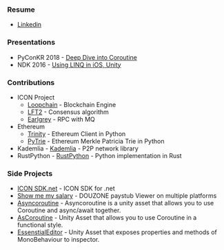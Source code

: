 ### Resume
- [Linkedin](https://linkedin.com/in/daehee-kim)


### Presentations
- PyConKR 2018 - [Deep Dive into Coroutine](https://archive.pycon.kr/2018/program/42)
- NDK 2016 - [Using LINQ in iOS, Unity](http://ndcreplay.nexon.com/NDC2016/sessions/NDC2016_0047.html)

### Contributions
- ICON Project
  - [Loopchain](https://github.com/icon-project/loopchain/graphs/contributors?from=2018-09-09&to=2020-02-10&type=a) - Blockchain Engine
  - [LFT2](https://github.com/icon-project/LFT2/graphs/contributors?from=2019-06-02&to=2020-02-10&type=a) - Consensus algorithm
  - [Earlgrey](https://github.com/icon-project/earlgrey/graphs/contributors) - RPC with MQ
- Ethereum
  - [Trinity](https://github.com/ethereum/trinity/pull/179) - Ethereum Client in Python
  - [PyTrie](https://github.com/ethereum/py-trie/pull/82) - Ethereum Merkle Patricia Trie in Python
- Kademlia - [Kademlia](https://github.com/bmuller/kademlia/pulls?utf8=%E2%9C%93&q=zsaladin) - P2P network library
- RustPython - [RustPython](https://github.com/RustPython/RustPython/pulls?utf8=%E2%9C%93&q=zsaladin) - Python implementation in Rust

### Side Projects
- [ICON SDK.net](https://github.com/zsaladin/IconSDK.Net) - ICON SDK for .net
- [Show me my salary](https://github.com/zsaladin/show-me-my-salary) - DOUZONE paystub Viewer on multiple platforms
- [Asyncoroutine](https://github.com/zsaladin/Asyncoroutine) - Asyncoroutine is a unity asset that allows you to use Coroutine and async/await together.
- [AsCoroutine](https://github.com/zsaladin/AsCoroutine) - Unity Asset that allows you to use Coroutine  in a functional style.
- [EssenstialEditor](https://github.com/zsaladin/EssentialEditor) - Unity Asset that exposes properties and methods of MonoBehaviour to inspector.
